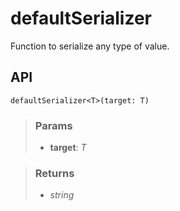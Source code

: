 # defaultSerializer
Function to serialize any type of value.

## API

```tsx
defaultSerializer<T>(target: T)
```

> ### Params
>
> - __target__: _T_
>

> ### Returns
>
> 
> - _string_  
>
